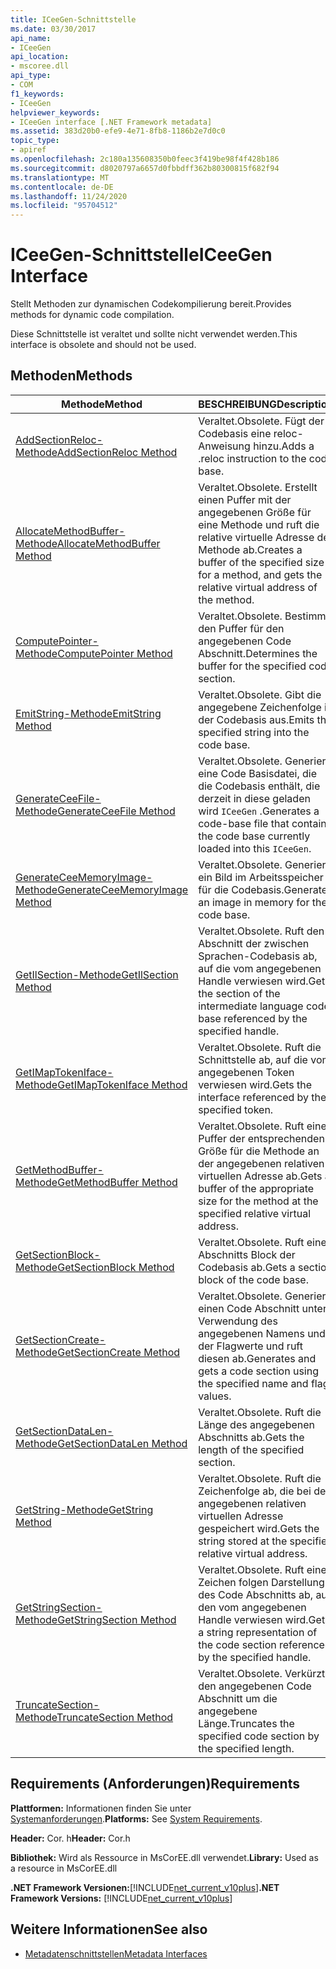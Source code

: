 ```yaml
---
title: ICeeGen-Schnittstelle
ms.date: 03/30/2017
api_name:
- ICeeGen
api_location:
- mscoree.dll
api_type:
- COM
f1_keywords:
- ICeeGen
helpviewer_keywords:
- ICeeGen interface [.NET Framework metadata]
ms.assetid: 383d20b0-efe9-4e71-8fb8-1186b2e7d0c0
topic_type:
- apiref
ms.openlocfilehash: 2c180a135608350b0feec3f419be98f4f428b186
ms.sourcegitcommit: d8020797a6657d0fbbdff362b80300815f682f94
ms.translationtype: MT
ms.contentlocale: de-DE
ms.lasthandoff: 11/24/2020
ms.locfileid: "95704512"
---
```

# <a name="iceegen-interface"></a><span data-ttu-id="609f9-102">ICeeGen-Schnittstelle</span><span class="sxs-lookup"><span data-stu-id="609f9-102">ICeeGen Interface</span></span>

<span data-ttu-id="609f9-103">Stellt Methoden zur dynamischen Codekompilierung bereit.</span><span class="sxs-lookup"><span data-stu-id="609f9-103">Provides methods for dynamic code compilation.</span></span>  
  
 <span data-ttu-id="609f9-104">Diese Schnittstelle ist veraltet und sollte nicht verwendet werden.</span><span class="sxs-lookup"><span data-stu-id="609f9-104">This interface is obsolete and should not be used.</span></span>  
  
## <a name="methods"></a><span data-ttu-id="609f9-105">Methoden</span><span class="sxs-lookup"><span data-stu-id="609f9-105">Methods</span></span>  
  
|<span data-ttu-id="609f9-106">Methode</span><span class="sxs-lookup"><span data-stu-id="609f9-106">Method</span></span>|<span data-ttu-id="609f9-107">BESCHREIBUNG</span><span class="sxs-lookup"><span data-stu-id="609f9-107">Description</span></span>|  
|------------|-----------------|  
|[<span data-ttu-id="609f9-108">AddSectionReloc-Methode</span><span class="sxs-lookup"><span data-stu-id="609f9-108">AddSectionReloc Method</span></span>](iceegen-addsectionreloc-method.md)|<span data-ttu-id="609f9-109">Veraltet.</span><span class="sxs-lookup"><span data-stu-id="609f9-109">Obsolete.</span></span> <span data-ttu-id="609f9-110">Fügt der Codebasis eine reloc-Anweisung hinzu.</span><span class="sxs-lookup"><span data-stu-id="609f9-110">Adds a .reloc instruction to the code base.</span></span>|  
|[<span data-ttu-id="609f9-111">AllocateMethodBuffer-Methode</span><span class="sxs-lookup"><span data-stu-id="609f9-111">AllocateMethodBuffer Method</span></span>](iceegen-allocatemethodbuffer-method.md)|<span data-ttu-id="609f9-112">Veraltet.</span><span class="sxs-lookup"><span data-stu-id="609f9-112">Obsolete.</span></span> <span data-ttu-id="609f9-113">Erstellt einen Puffer mit der angegebenen Größe für eine Methode und ruft die relative virtuelle Adresse der Methode ab.</span><span class="sxs-lookup"><span data-stu-id="609f9-113">Creates a buffer of the specified size for a method, and gets the relative virtual address of the method.</span></span>|  
|[<span data-ttu-id="609f9-114">ComputePointer-Methode</span><span class="sxs-lookup"><span data-stu-id="609f9-114">ComputePointer Method</span></span>](iceegen-computepointer-method.md)|<span data-ttu-id="609f9-115">Veraltet.</span><span class="sxs-lookup"><span data-stu-id="609f9-115">Obsolete.</span></span> <span data-ttu-id="609f9-116">Bestimmt den Puffer für den angegebenen Code Abschnitt.</span><span class="sxs-lookup"><span data-stu-id="609f9-116">Determines the buffer for the specified code section.</span></span>|  
|[<span data-ttu-id="609f9-117">EmitString-Methode</span><span class="sxs-lookup"><span data-stu-id="609f9-117">EmitString Method</span></span>](iceegen-emitstring-method.md)|<span data-ttu-id="609f9-118">Veraltet.</span><span class="sxs-lookup"><span data-stu-id="609f9-118">Obsolete.</span></span> <span data-ttu-id="609f9-119">Gibt die angegebene Zeichenfolge in der Codebasis aus.</span><span class="sxs-lookup"><span data-stu-id="609f9-119">Emits the specified string into the code base.</span></span>|  
|[<span data-ttu-id="609f9-120">GenerateCeeFile-Methode</span><span class="sxs-lookup"><span data-stu-id="609f9-120">GenerateCeeFile Method</span></span>](iceegen-generateceefile-method.md)|<span data-ttu-id="609f9-121">Veraltet.</span><span class="sxs-lookup"><span data-stu-id="609f9-121">Obsolete.</span></span> <span data-ttu-id="609f9-122">Generiert eine Code Basisdatei, die die Codebasis enthält, die derzeit in diese geladen wird `ICeeGen` .</span><span class="sxs-lookup"><span data-stu-id="609f9-122">Generates a code-base file that contains the code base currently loaded into this `ICeeGen`.</span></span>|  
|[<span data-ttu-id="609f9-123">GenerateCeeMemoryImage-Methode</span><span class="sxs-lookup"><span data-stu-id="609f9-123">GenerateCeeMemoryImage Method</span></span>](iceegen-generateceememoryimage-method.md)|<span data-ttu-id="609f9-124">Veraltet.</span><span class="sxs-lookup"><span data-stu-id="609f9-124">Obsolete.</span></span> <span data-ttu-id="609f9-125">Generiert ein Bild im Arbeitsspeicher für die Codebasis.</span><span class="sxs-lookup"><span data-stu-id="609f9-125">Generates an image in memory for the code base.</span></span>|  
|[<span data-ttu-id="609f9-126">GetIlSection-Methode</span><span class="sxs-lookup"><span data-stu-id="609f9-126">GetIlSection Method</span></span>](iceegen-getilsection-method.md)|<span data-ttu-id="609f9-127">Veraltet.</span><span class="sxs-lookup"><span data-stu-id="609f9-127">Obsolete.</span></span> <span data-ttu-id="609f9-128">Ruft den Abschnitt der zwischen Sprachen-Codebasis ab, auf die vom angegebenen Handle verwiesen wird.</span><span class="sxs-lookup"><span data-stu-id="609f9-128">Gets the section of the intermediate language code base referenced by the specified handle.</span></span>|  
|[<span data-ttu-id="609f9-129">GetIMapTokenIface-Methode</span><span class="sxs-lookup"><span data-stu-id="609f9-129">GetIMapTokenIface Method</span></span>](iceegen-getimaptokeniface-method.md)|<span data-ttu-id="609f9-130">Veraltet.</span><span class="sxs-lookup"><span data-stu-id="609f9-130">Obsolete.</span></span> <span data-ttu-id="609f9-131">Ruft die Schnittstelle ab, auf die vom angegebenen Token verwiesen wird.</span><span class="sxs-lookup"><span data-stu-id="609f9-131">Gets the interface referenced by the specified token.</span></span>|  
|[<span data-ttu-id="609f9-132">GetMethodBuffer-Methode</span><span class="sxs-lookup"><span data-stu-id="609f9-132">GetMethodBuffer Method</span></span>](iceegen-getmethodbuffer-method.md)|<span data-ttu-id="609f9-133">Veraltet.</span><span class="sxs-lookup"><span data-stu-id="609f9-133">Obsolete.</span></span> <span data-ttu-id="609f9-134">Ruft einen Puffer der entsprechenden Größe für die Methode an der angegebenen relativen virtuellen Adresse ab.</span><span class="sxs-lookup"><span data-stu-id="609f9-134">Gets a buffer of the appropriate size for the method at the specified relative virtual address.</span></span>|  
|[<span data-ttu-id="609f9-135">GetSectionBlock-Methode</span><span class="sxs-lookup"><span data-stu-id="609f9-135">GetSectionBlock Method</span></span>](iceegen-getsectionblock-method.md)|<span data-ttu-id="609f9-136">Veraltet.</span><span class="sxs-lookup"><span data-stu-id="609f9-136">Obsolete.</span></span> <span data-ttu-id="609f9-137">Ruft einen Abschnitts Block der Codebasis ab.</span><span class="sxs-lookup"><span data-stu-id="609f9-137">Gets a section block of the code base.</span></span>|  
|[<span data-ttu-id="609f9-138">GetSectionCreate-Methode</span><span class="sxs-lookup"><span data-stu-id="609f9-138">GetSectionCreate Method</span></span>](iceegen-getsectioncreate-method.md)|<span data-ttu-id="609f9-139">Veraltet.</span><span class="sxs-lookup"><span data-stu-id="609f9-139">Obsolete.</span></span> <span data-ttu-id="609f9-140">Generiert einen Code Abschnitt unter Verwendung des angegebenen Namens und der Flagwerte und ruft diesen ab.</span><span class="sxs-lookup"><span data-stu-id="609f9-140">Generates and gets a code section using the specified name and flag values.</span></span>|  
|[<span data-ttu-id="609f9-141">GetSectionDataLen-Methode</span><span class="sxs-lookup"><span data-stu-id="609f9-141">GetSectionDataLen Method</span></span>](iceegen-getsectiondatalen-method.md)|<span data-ttu-id="609f9-142">Veraltet.</span><span class="sxs-lookup"><span data-stu-id="609f9-142">Obsolete.</span></span> <span data-ttu-id="609f9-143">Ruft die Länge des angegebenen Abschnitts ab.</span><span class="sxs-lookup"><span data-stu-id="609f9-143">Gets the length of the specified section.</span></span>|  
|[<span data-ttu-id="609f9-144">GetString-Methode</span><span class="sxs-lookup"><span data-stu-id="609f9-144">GetString Method</span></span>](iceegen-getstring-method.md)|<span data-ttu-id="609f9-145">Veraltet.</span><span class="sxs-lookup"><span data-stu-id="609f9-145">Obsolete.</span></span> <span data-ttu-id="609f9-146">Ruft die Zeichenfolge ab, die bei der angegebenen relativen virtuellen Adresse gespeichert wird.</span><span class="sxs-lookup"><span data-stu-id="609f9-146">Gets the string stored at the specified relative virtual address.</span></span>|  
|[<span data-ttu-id="609f9-147">GetStringSection-Methode</span><span class="sxs-lookup"><span data-stu-id="609f9-147">GetStringSection Method</span></span>](iceegen-getstringsection-method.md)|<span data-ttu-id="609f9-148">Veraltet.</span><span class="sxs-lookup"><span data-stu-id="609f9-148">Obsolete.</span></span> <span data-ttu-id="609f9-149">Ruft eine Zeichen folgen Darstellung des Code Abschnitts ab, auf den vom angegebenen Handle verwiesen wird.</span><span class="sxs-lookup"><span data-stu-id="609f9-149">Gets a string representation of the code section referenced by the specified handle.</span></span>|  
|[<span data-ttu-id="609f9-150">TruncateSection-Methode</span><span class="sxs-lookup"><span data-stu-id="609f9-150">TruncateSection Method</span></span>](iceegen-truncatesection-method.md)|<span data-ttu-id="609f9-151">Veraltet.</span><span class="sxs-lookup"><span data-stu-id="609f9-151">Obsolete.</span></span> <span data-ttu-id="609f9-152">Verkürzt den angegebenen Code Abschnitt um die angegebene Länge.</span><span class="sxs-lookup"><span data-stu-id="609f9-152">Truncates the specified code section by the specified length.</span></span>|  
  
## <a name="requirements"></a><span data-ttu-id="609f9-153">Requirements (Anforderungen)</span><span class="sxs-lookup"><span data-stu-id="609f9-153">Requirements</span></span>  

 <span data-ttu-id="609f9-154">**Plattformen:** Informationen finden Sie unter [Systemanforderungen](../../get-started/system-requirements.md).</span><span class="sxs-lookup"><span data-stu-id="609f9-154">**Platforms:** See [System Requirements](../../get-started/system-requirements.md).</span></span>  
  
 <span data-ttu-id="609f9-155">**Header:** Cor. h</span><span class="sxs-lookup"><span data-stu-id="609f9-155">**Header:** Cor.h</span></span>  
  
 <span data-ttu-id="609f9-156">**Bibliothek:** Wird als Ressource in MsCorEE.dll verwendet.</span><span class="sxs-lookup"><span data-stu-id="609f9-156">**Library:** Used as a resource in MsCorEE.dll</span></span>  
  
 <span data-ttu-id="609f9-157">**.NET Framework Versionen:**[!INCLUDE[net_current_v10plus](../../../../includes/net-current-v10plus-md.md)]</span><span class="sxs-lookup"><span data-stu-id="609f9-157">**.NET Framework Versions:** [!INCLUDE[net_current_v10plus](../../../../includes/net-current-v10plus-md.md)]</span></span>  
  
## <a name="see-also"></a><span data-ttu-id="609f9-158">Weitere Informationen</span><span class="sxs-lookup"><span data-stu-id="609f9-158">See also</span></span>

- [<span data-ttu-id="609f9-159">Metadatenschnittstellen</span><span class="sxs-lookup"><span data-stu-id="609f9-159">Metadata Interfaces</span></span>](metadata-interfaces.md)
